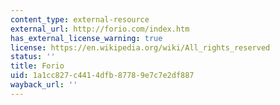 ```yaml
---
content_type: external-resource
external_url: http://forio.com/index.htm
has_external_license_warning: true
license: https://en.wikipedia.org/wiki/All_rights_reserved
status: ''
title: Forio
uid: 1a1cc827-c441-4dfb-8778-9e7c7e2df887
wayback_url: ''
---
```

